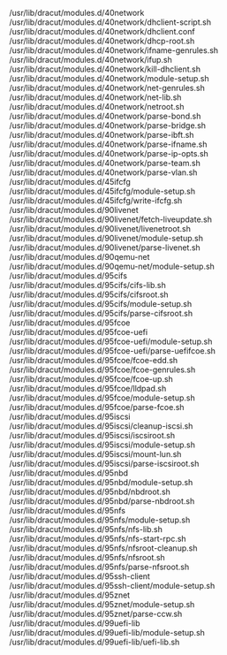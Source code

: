 /usr/lib/dracut/modules.d/40network  
/usr/lib/dracut/modules.d/40network/dhclient-script.sh  
/usr/lib/dracut/modules.d/40network/dhclient.conf  
/usr/lib/dracut/modules.d/40network/dhcp-root.sh  
/usr/lib/dracut/modules.d/40network/ifname-genrules.sh  
/usr/lib/dracut/modules.d/40network/ifup.sh  
/usr/lib/dracut/modules.d/40network/kill-dhclient.sh  
/usr/lib/dracut/modules.d/40network/module-setup.sh  
/usr/lib/dracut/modules.d/40network/net-genrules.sh  
/usr/lib/dracut/modules.d/40network/net-lib.sh  
/usr/lib/dracut/modules.d/40network/netroot.sh  
/usr/lib/dracut/modules.d/40network/parse-bond.sh  
/usr/lib/dracut/modules.d/40network/parse-bridge.sh  
/usr/lib/dracut/modules.d/40network/parse-ibft.sh  
/usr/lib/dracut/modules.d/40network/parse-ifname.sh  
/usr/lib/dracut/modules.d/40network/parse-ip-opts.sh  
/usr/lib/dracut/modules.d/40network/parse-team.sh  
/usr/lib/dracut/modules.d/40network/parse-vlan.sh  
/usr/lib/dracut/modules.d/45ifcfg  
/usr/lib/dracut/modules.d/45ifcfg/module-setup.sh  
/usr/lib/dracut/modules.d/45ifcfg/write-ifcfg.sh  
/usr/lib/dracut/modules.d/90livenet  
/usr/lib/dracut/modules.d/90livenet/fetch-liveupdate.sh  
/usr/lib/dracut/modules.d/90livenet/livenetroot.sh  
/usr/lib/dracut/modules.d/90livenet/module-setup.sh  
/usr/lib/dracut/modules.d/90livenet/parse-livenet.sh  
/usr/lib/dracut/modules.d/90qemu-net  
/usr/lib/dracut/modules.d/90qemu-net/module-setup.sh  
/usr/lib/dracut/modules.d/95cifs  
/usr/lib/dracut/modules.d/95cifs/cifs-lib.sh  
/usr/lib/dracut/modules.d/95cifs/cifsroot.sh  
/usr/lib/dracut/modules.d/95cifs/module-setup.sh  
/usr/lib/dracut/modules.d/95cifs/parse-cifsroot.sh  
/usr/lib/dracut/modules.d/95fcoe  
/usr/lib/dracut/modules.d/95fcoe-uefi  
/usr/lib/dracut/modules.d/95fcoe-uefi/module-setup.sh  
/usr/lib/dracut/modules.d/95fcoe-uefi/parse-uefifcoe.sh  
/usr/lib/dracut/modules.d/95fcoe/fcoe-edd.sh  
/usr/lib/dracut/modules.d/95fcoe/fcoe-genrules.sh  
/usr/lib/dracut/modules.d/95fcoe/fcoe-up.sh  
/usr/lib/dracut/modules.d/95fcoe/lldpad.sh  
/usr/lib/dracut/modules.d/95fcoe/module-setup.sh  
/usr/lib/dracut/modules.d/95fcoe/parse-fcoe.sh  
/usr/lib/dracut/modules.d/95iscsi  
/usr/lib/dracut/modules.d/95iscsi/cleanup-iscsi.sh  
/usr/lib/dracut/modules.d/95iscsi/iscsiroot.sh  
/usr/lib/dracut/modules.d/95iscsi/module-setup.sh  
/usr/lib/dracut/modules.d/95iscsi/mount-lun.sh  
/usr/lib/dracut/modules.d/95iscsi/parse-iscsiroot.sh  
/usr/lib/dracut/modules.d/95nbd  
/usr/lib/dracut/modules.d/95nbd/module-setup.sh  
/usr/lib/dracut/modules.d/95nbd/nbdroot.sh  
/usr/lib/dracut/modules.d/95nbd/parse-nbdroot.sh  
/usr/lib/dracut/modules.d/95nfs  
/usr/lib/dracut/modules.d/95nfs/module-setup.sh  
/usr/lib/dracut/modules.d/95nfs/nfs-lib.sh  
/usr/lib/dracut/modules.d/95nfs/nfs-start-rpc.sh  
/usr/lib/dracut/modules.d/95nfs/nfsroot-cleanup.sh  
/usr/lib/dracut/modules.d/95nfs/nfsroot.sh  
/usr/lib/dracut/modules.d/95nfs/parse-nfsroot.sh  
/usr/lib/dracut/modules.d/95ssh-client  
/usr/lib/dracut/modules.d/95ssh-client/module-setup.sh  
/usr/lib/dracut/modules.d/95znet  
/usr/lib/dracut/modules.d/95znet/module-setup.sh  
/usr/lib/dracut/modules.d/95znet/parse-ccw.sh  
/usr/lib/dracut/modules.d/99uefi-lib  
/usr/lib/dracut/modules.d/99uefi-lib/module-setup.sh  
/usr/lib/dracut/modules.d/99uefi-lib/uefi-lib.sh  
